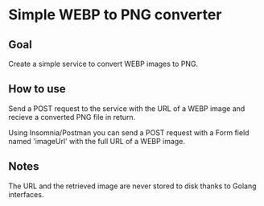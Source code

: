 # Simple WEBP to PNG converter

## Goal

Create a simple service to convert WEBP images to PNG.

## How to use

Send a POST request to the service with the URL of a WEBP image and recieve a converted PNG file in return.

Using Insomnia/Postman you can send a POST request with a Form field named 'imageUrl' with the full URL of a WEBP image.

## Notes

The URL and the retrieved image are never stored to disk thanks to Golang interfaces.
